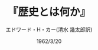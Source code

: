 ---
title: "『歴史とは何か』"
description: "歴史とは現在と過去との対話である。現在に生きる私たちは、過去を主体的にとらえることなしに未来への展望をたてることはできない。複雑な諸要素がからみ合って動いていく現代では、過去を見る新しい眼が切実に求められている。歴史的事実とは、法則とは、個人の役割は、など、歴史における主要な問題について明快に論じる。"
date: 1962/3/20
draft: false
hideToc: false
enableToc: true
enableTocContent: false
author: "エドワード・H・カー(清水 幾太郎訳)"
tags: 
- 講義録
- 政治学
category: 
- 歴史
series:
- 岩波新書
- 早稲田大学必修基礎演習テキスト100(2020年度)
image: images/feature2/content.png
---